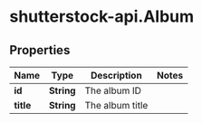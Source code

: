 # shutterstock-api.Album

## Properties
Name | Type | Description | Notes
------------ | ------------- | ------------- | -------------
**id** | **String** | The album ID | 
**title** | **String** | The album title | 


